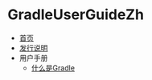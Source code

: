 # GradleUserGuideZh

- [首页](/首页.md)
- [发行说明](/Gradle发行说明.md)
- 用户手册
  - [什么是Gradle](/用户手册/什么是Gradle.md)